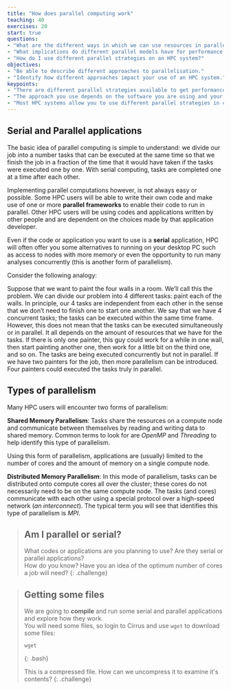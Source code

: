 ```yaml
---
title: "How does parallel computing work"
teaching: 40
exercises: 20
start: true
questions:
- "What are the different ways in which we can use resources in parallel?"
- "What implications do different parallel models have for performance and my use of HPC?"
- "How do I use different parallel strategies on an HPC system?"
objectives:
- "Be able to describe different approaches to parallelisation."
- "Identify how different approaches impact your use of an HPC system."
keypoints:
- "There are different parallel strategies available to get performance on HPC systems."
- "The approach you use depends on the software you are using and your research problem."
- "Most HPC systems allow you to use different parallel strategies in combination."
---
```


## Serial and Parallel applications

The basic idea of parallel computing is simple to understand: we divide our job into a number tasks that can be executed at the same time so that we finish the job in a fraction of the time that it would have taken if the tasks were executed one by one. With serial computing, tasks are completed one at a time after each other.

Implementing parallel computations however, is not always easy or possible.  Some HPC users will be able to write their own code and make use of one or more **parallel frameworks** to enable their code to run in parallel. Other HPC users will be using codes and applications written by other people and are dependent on the choices made by that application developer.

Even if the code or application you want to use is a **serial** application, HPC will often offer you some alternatives to running on your desktop PC such as access to nodes with more memory or even the opportunity to run many analyses concurrently (this is another form of parallelism).

Consider the following analogy:

Suppose that we want to paint the four walls in a room. We’ll call this the problem. We can divide our problem into 4 different tasks: paint each of the walls. In principle, our 4 tasks are independent from each other in the sense that we don’t need to finish one to start one another. We say that we have 4 concurrent tasks; the tasks can be executed within the same time frame. However, this does not mean that the tasks can be executed simultaneously or in parallel. It all depends on the amount of resources that we have for the tasks. If there is only one painter, this guy could work for a while in one wall, then start painting another one, then work for a little bit on the third one, and so on. The tasks are being executed concurrently but not in parallel. If we have two painters for the job, then more parallelism can be introduced. Four painters could executed the tasks truly in parallel.

## Types of parallelism

Many HPC users will encounter two forms of parallelism:

**Shared Memory Parallelism**: Tasks share the resources on a compute node and communicate between themselves by reading and writing data to shared memory.  Common terms to look for are *OpenMP* and *Threading* to help identify this type of parallelism.

Using this form of parallelism, applications are (usually) limited to the number of cores and the amount of memory on a single compute node.

**Distributed Memory Parallelism**: In this mode of parallelism, tasks can be distributed onto compute cores all over the cluster; these cores do not necessarily need to be on the same compute node. The tasks (and cores) communicate with each other using a special protocol over a high-speed network (*an interconnect*). The typical term you will see that identifies this type of parallelism is *MPI*.

> ## Am I parallel or serial?
>
> What codes or applications are you planning to use?  Are they serial or parallel applications?  
> How do you know?
> Have you an idea of the optimum number of cores a job will need? 
{: .challenge}

> ## Getting some files
>
> We are going to **compile** and run some serial and parallel applications and explore how they work.  
> You will need some files, so login to Cirrus and use `wget` to download some files:
> ```
> wget 
> ```
> {: .bash}
> 
> This is a compressed file. How can we uncompress it to examine it's contents?
{: .challenge}